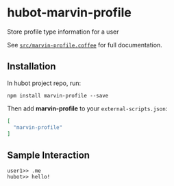 # hubot-marvin-profile

Store profile type information for a user

See [`src/marvin-profile.coffee`](src/marvin-profile.coffee) for full documentation.

## Installation

In hubot project repo, run:

`npm install marvin-profile --save`

Then add **marvin-profile** to your `external-scripts.json`:

```json
[
  "marvin-profile"
]
```

## Sample Interaction

```
user1>> .me
hubot>> hello!
```
